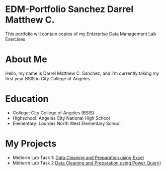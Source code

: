 # EDM-Portfolio Sanchez Darrel Matthew C.
This portfolio will contain copies of my Enterprise Data Management Lab Exercises
# About Me
Hello, my name is Darrel Matthew C. Sanchez, and i'm currently taking my first year BSIS in City College of Angeles.
# Education
- College: City College of Angeles (BSIS)
- Highschool: Angeles City National High School 
- Elementary: Lourdes North West Elementary School
# My Projects
- Midterm Lab Task 1: [Data Cleaning and Preparation using Excel](https://dsanchez05.github.io/Midterm-Lab-Task-1/)
- Midterm Lab Task 2  [Data Cleaning and Preparation using Power Query](https://github.com/Dsanchez05/EDM-Sanchez-Darrel-Matthew-C./tree/main/Midterm%20Task%202))
